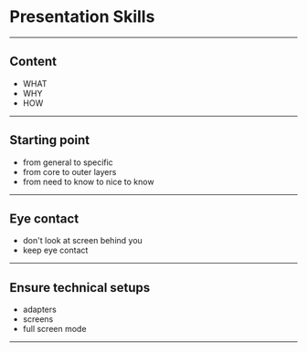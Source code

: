 # Presentation Skills

---

## Content

- WHAT
- WHY
- HOW

---

## Starting point

- from general to specific
- from core to outer layers
- from need to know to nice to know

---

## Eye contact

- don't look at screen behind you
- keep eye contact

---

## Ensure technical setups

- adapters
- screens
- full screen mode

---
